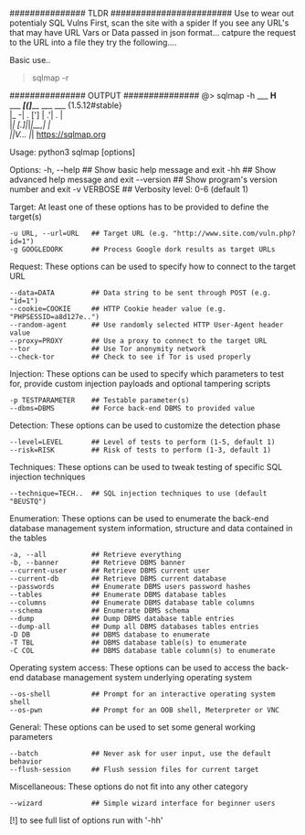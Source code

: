 ############### TLDR ########################
Use to wear out potentialy SQL Vulns
First, scan the site with a spider
If you see any URL's that may have URL Vars or Data passed in json format... 
catpure the request to the URL into a file they try the following.... 

Basic use..
> sqlmap -r <filename>


############### OUTPUT ###############
@> sqlmap -h
        ___
       __H__                                                                                                        
 ___ ___[(]_____ ___ ___  {1.5.12#stable}                                                                           
|_ -| . [']     | .'| . |                                                                                           
|___|_  [.]_|_|_|__,|  _|                                                                                           
      |_|V...       |_|   https://sqlmap.org                                                                        

Usage: python3 sqlmap [options]

Options:
  -h, --help            ## Show basic help message and exit
  -hh                   ## Show advanced help message and exit
  --version             ## Show program's version number and exit
  -v VERBOSE            ## Verbosity level: 0-6 (default 1)

  Target:
    At least one of these options has to be provided to define the
    target(s)

    -u URL, --url=URL   ## Target URL (e.g. "http://www.site.com/vuln.php?id=1")
    -g GOOGLEDORK       ## Process Google dork results as target URLs

  Request:
    These options can be used to specify how to connect to the target URL

    --data=DATA         ## Data string to be sent through POST (e.g. "id=1")
    --cookie=COOKIE     ## HTTP Cookie header value (e.g. "PHPSESSID=a8d127e..")
    --random-agent      ## Use randomly selected HTTP User-Agent header value
    --proxy=PROXY       ## Use a proxy to connect to the target URL
    --tor               ## Use Tor anonymity network
    --check-tor         ## Check to see if Tor is used properly

  Injection:
    These options can be used to specify which parameters to test for,
    provide custom injection payloads and optional tampering scripts

    -p TESTPARAMETER    ## Testable parameter(s)
    --dbms=DBMS         ## Force back-end DBMS to provided value

  Detection:
    These options can be used to customize the detection phase

    --level=LEVEL       ## Level of tests to perform (1-5, default 1)
    --risk=RISK         ## Risk of tests to perform (1-3, default 1)

  Techniques:
    These options can be used to tweak testing of specific SQL injection
    techniques

    --technique=TECH..  ## SQL injection techniques to use (default "BEUSTQ")

  Enumeration:
    These options can be used to enumerate the back-end database
    management system information, structure and data contained in the
    tables

    -a, --all           ## Retrieve everything
    -b, --banner        ## Retrieve DBMS banner
    --current-user      ## Retrieve DBMS current user
    --current-db        ## Retrieve DBMS current database
    --passwords         ## Enumerate DBMS users password hashes
    --tables            ## Enumerate DBMS database tables
    --columns           ## Enumerate DBMS database table columns
    --schema            ## Enumerate DBMS schema
    --dump              ## Dump DBMS database table entries
    --dump-all          ## Dump all DBMS databases tables entries
    -D DB               ## DBMS database to enumerate
    -T TBL              ## DBMS database table(s) to enumerate
    -C COL              ## DBMS database table column(s) to enumerate

  Operating system access:
    These options can be used to access the back-end database management
    system underlying operating system

    --os-shell          ## Prompt for an interactive operating system shell
    --os-pwn            ## Prompt for an OOB shell, Meterpreter or VNC

  General:
    These options can be used to set some general working parameters

    --batch             ## Never ask for user input, use the default behavior
    --flush-session     ## Flush session files for current target

  Miscellaneous:
    These options do not fit into any other category

    --wizard            ## Simple wizard interface for beginner users

[!] to see full list of options run with '-hh'
```
